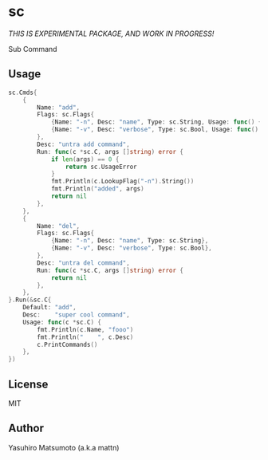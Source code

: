 # sc

*THIS IS EXPERIMENTAL PACKAGE, AND WORK IN PROGRESS!*

Sub Command

## Usage

```go
sc.Cmds{
	{
		Name: "add",
		Flags: sc.Flags{
			{Name: "-n", Desc: "name", Type: sc.String, Usage: func() { fmt.Println("invalid name") }},
			{Name: "-v", Desc: "verbose", Type: sc.Bool, Usage: func() { fmt.Println("invalid option") }},
		},
		Desc: "untra add command",
		Run: func(c *sc.C, args []string) error {
			if len(args) == 0 {
				return sc.UsageError
			}
			fmt.Println(c.LookupFlag("-n").String())
			fmt.Println("added", args)
			return nil
		},
	},
	{
		Name: "del",
		Flags: sc.Flags{
			{Name: "-n", Desc: "name", Type: sc.String},
			{Name: "-v", Desc: "verbose", Type: sc.Bool},
		},
		Desc: "untra del command",
		Run: func(c *sc.C, args []string) error {
			return nil
		},
	},
}.Run(&sc.C{
	Default: "add",
	Desc:    "super cool command",
	Usage: func(c *sc.C) {
		fmt.Println(c.Name, "fooo")
		fmt.Println("    ", c.Desc)
		c.PrintCommands()
	},
})
```

## License

MIT

## Author

Yasuhiro Matsumoto (a.k.a mattn)
